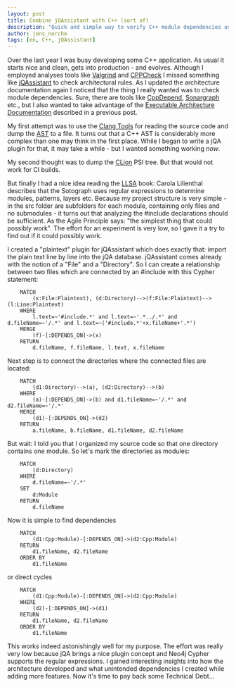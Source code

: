 ```yaml
---
layout: post
title: Combine jQAssistant with C++ (sort of)
description: "Quick and simple way to verify C++ module dependencies using jQAssistant"
author: jens_nerche
tags: [en, C++, jQAssistant]
---
```


Over the last year I was busy developing some C++ application. As usual it starts nice and clean,
gets into production - and evolves. Although I employed analyses tools like [Valgrind](http://valgrind.org)
and [CPPCheck](http://cppcheck.sourceforge.net/) I missed something like [jQAssistant](http://jqassistant.org)
to check architectural rules. As I updated the architecture documentation again I noticed that the thing
I really wanted was to check module dependencies. Sure, there are tools like [CppDepend](http://www.cppdepend.com/),
[Sonargraph](https://www.hello2morrow.com/products/sonargraph) etc., but I also wanted to take advantage
of the [Executable Architecture Documentation](http://techblog.kontext-e.de/keeping-architecture-and-doc-in-sync/)
described in a previous post.

My first attempt was to use the [Clang Tools](http://clang.llvm.org/docs/ClangTools.html) for reading the
source code and dump the [AST](https://en.wikipedia.org/wiki/Abstract_syntax_tree) to a file. It turns out that
a C++ AST is considerably more complex than one may think in the first place. While I began to write a jQA plugin
for that, it may take a while - but I wanted something working _now_.

My second thought was to dump the [CLion](http://jetbrains.com/clion) PSI tree. But that would not work
for CI builds.

But finally I had a nice idea reading the [LLSA](http://www.llsa.de) book: Carola Lilienthal describes that
the Sotograph uses regular expressions to determine modules, patterns, layers etc. Because my project structure
is very simple - in the src folder are subfolders for each module, containing only files and no submodules - it
turns out that analyzing the #include declarations should be sufficient. As the Agile Principle says:
"the simplest thing that could possibly work". The effort for an experiment is very low, so I gave it a try
to find out if it could possibly work.

I created a "plaintext" plugin for jQAssistant which does exactly that: import the plain text line by line into
the jQA database. jQAssistant comes already with the notion of a "File" and a "Directory". So I can create
a relationship between two files which are connected by an #include with this Cypher statement:

```cypher
    MATCH
        (x:File:Plaintext), (d:Directory)-->(f:File:Plaintext)-->(l:Line:Plaintext)
    WHERE
        l.text=~'#include.*' and l.text=~'.*../.*' and d.fileName=~'/.*' and l.text=~('#include.*'+x.fileName+'.*')
    MERGE
        (f)-[:DEPENDS_ON]->(x)
    RETURN
        d.fileName, f.fileName, l.text, x.fileName
```

Next step is to connect the directories where the connected files are located:

```cypher
    MATCH
        (d1:Directory)-->(a), (d2:Directory)-->(b)
    WHERE
        (a)-[:DEPENDS_ON]->(b) and d1.fileName=~'/.*' and d2.fileName=~'/.*'
    MERGE
        (d1)-[:DEPENDS_ON]->(d2)
    RETURN
        a.fileName, b.fileName, d1.fileName, d2.fileName
```

But wait: I told you that I organized my source code so that one directory contains one module. So let's mark
the directories as modules:

```cypher
    MATCH
        (d:Directory)
    WHERE
        d.fileName=~'/.*'
    SET
        d:Module
    RETURN
        d.fileName
```

Now it is simple to find dependencies

```cypher
    MATCH
        (d1:Cpp:Module)-[:DEPENDS_ON]->(d2:Cpp:Module)
    RETURN
        d1.fileName, d2.fileName
    ORDER BY
        d1.fileName
```

or direct cycles

```cypher
    MATCH
        (d1:Cpp:Module)-[:DEPENDS_ON]->(d2:Cpp:Module)
    WHERE
        (d2)-[:DEPENDS_ON]->(d1)
    RETURN
        d1.fileName, d2.fileName
    ORDER BY
        d1.fileName
```

This works indeed astonishingly well for my purpose. The effort was really very low
because jQA brings a nice plugin concept and Neo4j Cypher supports the regular expressions.
I gained interesting insights into how the architecture developed and what unintended
dependencies I created while adding more features. Now it's time to pay back some
Technical Debt...
